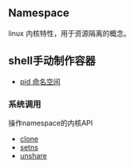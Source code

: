 ## Namespace

linux 内核特性，用于资源隔离的概念。

## shell手动制作容器

- [pid 命名空间](pidnamespace.md)

### 系统调用

操作namespace的内核API

- [clone](clone.md)
- [setns](setns.md)
- [unshare](unshare.md)

